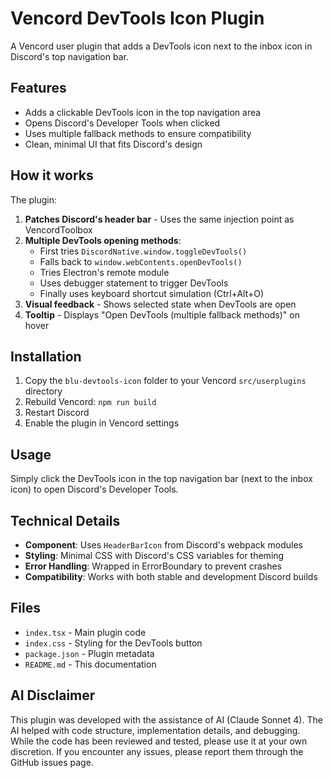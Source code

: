 # Vencord DevTools Icon Plugin

A Vencord user plugin that adds a DevTools icon next to the inbox icon in Discord's top navigation bar.

## Features

- Adds a clickable DevTools icon in the top navigation area
- Opens Discord's Developer Tools when clicked
- Uses multiple fallback methods to ensure compatibility
- Clean, minimal UI that fits Discord's design

## How it works

The plugin:

1. **Patches Discord's header bar** - Uses the same injection point as VencordToolbox
2. **Multiple DevTools opening methods**:
   - First tries `DiscordNative.window.toggleDevTools()`
   - Falls back to `window.webContents.openDevTools()`
   - Tries Electron's remote module
   - Uses debugger statement to trigger DevTools
   - Finally uses keyboard shortcut simulation (Ctrl+Alt+O)
3. **Visual feedback** - Shows selected state when DevTools are open
4. **Tooltip** - Displays "Open DevTools (multiple fallback methods)" on hover

## Installation

1. Copy the `blu-devtools-icon` folder to your Vencord `src/userplugins` directory
2. Rebuild Vencord: `npm run build`
3. Restart Discord
4. Enable the plugin in Vencord settings

## Usage

Simply click the DevTools icon in the top navigation bar (next to the inbox icon) to open Discord's Developer Tools.

## Technical Details

- **Component**: Uses `HeaderBarIcon` from Discord's webpack modules
- **Styling**: Minimal CSS with Discord's CSS variables for theming
- **Error Handling**: Wrapped in ErrorBoundary to prevent crashes
- **Compatibility**: Works with both stable and development Discord builds

## Files

- `index.tsx` - Main plugin code
- `index.css` - Styling for the DevTools button
- `package.json` - Plugin metadata
- `README.md` - This documentation

## AI Disclaimer

This plugin was developed with the assistance of AI (Claude Sonnet 4). The AI helped with code structure, implementation details, and debugging. While the code has been reviewed and tested, please use it at your own discretion. If you encounter any issues, please report them through the GitHub issues page.
